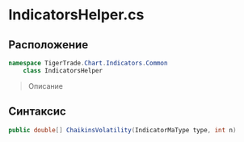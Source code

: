 
# IndicatorsHelper.cs
## Расположение
```csharp
namespace TigerTrade.Chart.Indicators.Common  
    class IndicatorsHelper
```

> Описание

## Синтаксис
```csharp
public double[] ChaikinsVolatility(IndicatorMaType type, int n)
```
